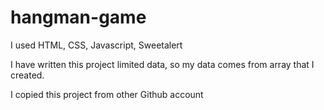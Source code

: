 # hangman-game

I used HTML, CSS, Javascript, Sweetalert

I have written this project limited data, so my data comes from array  that I created. 

I copied this project from other Github account
